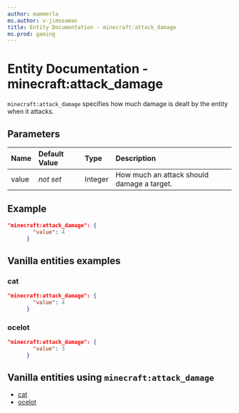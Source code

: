```yaml
---
author: mammerla
ms.author: v-jimseaman
title: Entity Documentation - minecraft:attack_damage
ms.prod: gaming
---
```


# Entity Documentation - minecraft:attack_damage

`minecraft:attack_damage` specifies how much damage is dealt by the entity when it attacks.

## Parameters

|Name |Default Value  |Type  |Description  |
|:----------|:----------|:----------|:----------|
|value|*not set* | Integer | How much an attack should damage a target. |


## Example

```json
"minecraft:attack_damage": {
        "value": 4
      }
```

## Vanilla entities examples

### cat

```json
"minecraft:attack_damage": {
        "value": 4
      }
```

### ocelot

```json
"minecraft:attack_damage": {
        "value": 3
      }
```

## Vanilla entities using `minecraft:attack_damage`

- [cat](../../../../Source/VanillaBehaviorPack_Snippets/entities/cat.md)
- [ocelot](../../../../Source/VanillaBehaviorPack_Snippets/entities/ocelot.md)
